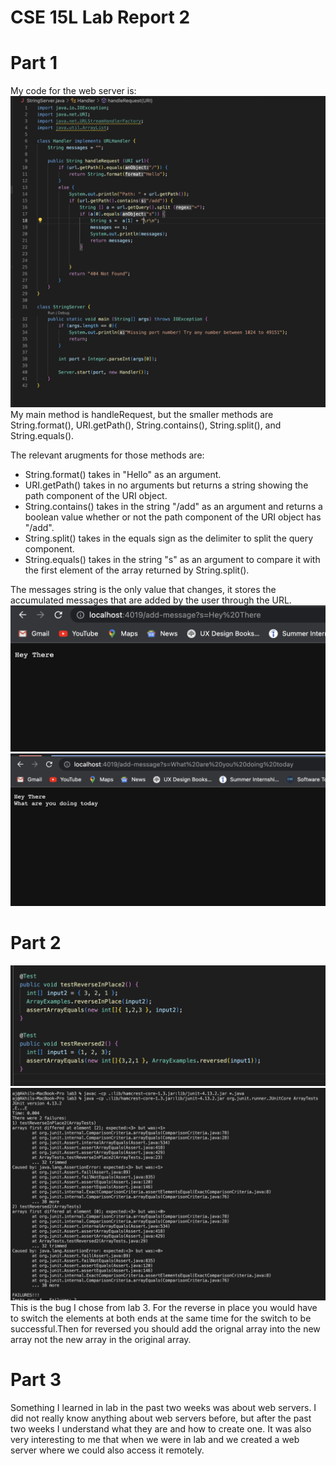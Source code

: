 # CSE 15L Lab Report 2

# Part 1

My code for the web server is: ![Image1](Code_for_StringServer.png)
My main method is handleRequest, but the smaller methods are String.format(), URI.getPath(), String.contains(), String.split(), and String.equals(). 

The relevant arugments for those methods are: 
* String.format() takes in "Hello" as an argument.
* URI.getPath() takes in no arguments but returns a string showing the path component of the URI object.
* String.contains() takes in the string "/add" as an argument and returns a boolean value whether or not the path component of the URI object has "/add".
* String.split() takes in the equals sign as the delimiter to split the query component.
* String.equals() takes in the string "s" as an argument to compare it with the first element of the array returned by String.split().

The messages string is the only value that changes, it stores the accumulated messages that are added by the user through the URL. 
![Image2](First_Try.png) 
![Image3](Second_Try.png)

# Part 2
![Image4](Error_1.png) 
![Image5](Error_2.png) 
This is the bug I chose from lab 3. For the reverse in place you would have to switch the elements at both ends at the same time for the switch to be successful.Then for reversed you should add the orignal array into the new array not the new array in the original array.

# Part 3 

Something I learned in lab in the past two weeks was about web servers. I did not really know anything about web servers before, but after the past two weeks I understand what they are and how to create one. It was also very interesting to me that when we were in lab and we created a web server where we could also access it remotely. 
